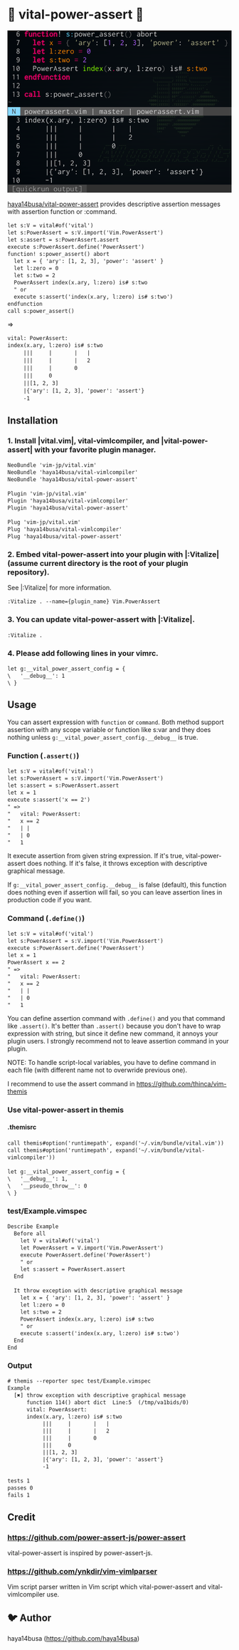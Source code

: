 :muscle: vital-power-assert :muscle:
====================================

![vital-power-assert.png (862×622)](https://raw.githubusercontent.com/haya14busa/i/master/vital-power-assert/vital-power-assert.png)

[haya14busa/vital-power-assert](https://github.com/haya14busa/vital-power-assert)
provides descriptive assertion messages with assertion function or :command.

```vim
let s:V = vital#of('vital')
let s:PowerAssert = s:V.import('Vim.PowerAssert')
let s:assert = s:PowerAssert.assert
execute s:PowerAssert.define('PowerAssert')
function! s:power_assert() abort
  let x = { 'ary': [1, 2, 3], 'power': 'assert' }
  let l:zero = 0
  let s:two = 2
  PowerAssert index(x.ary, l:zero) is# s:two
  " or
  execute s:assert('index(x.ary, l:zero) is# s:two')
endfunction
call s:power_assert()
```

=>

```txt
vital: PowerAssert:
index(x.ary, l:zero) is# s:two
     |||     |       |   |
     |||     |       |   2
     |||     |       0
     |||     0
     ||[1, 2, 3]
     |{'ary': [1, 2, 3], 'power': 'assert'}
     -1
```

Installation
------------

### 1. Install |vital.vim|, vital-vimlcompiler, and |vital-power-assert| with your favorite plugin manager.

```vim
NeoBundle 'vim-jp/vital.vim'
NeoBundle 'haya14busa/vital-vimlcompiler'
NeoBundle 'haya14busa/vital-power-assert'

Plugin 'vim-jp/vital.vim'
Plugin 'haya14busa/vital-vimlcompiler'
Plugin 'haya14busa/vital-power-assert'

Plug 'vim-jp/vital.vim'
Plug 'haya14busa/vital-vimlcompiler'
Plug 'haya14busa/vital-power-assert'
```

### 2. Embed vital-power-assert into your plugin with |:Vitalize| (assume current directory is the root of your plugin repository).
See |:Vitalize| for more information.
```vim
:Vitalize . --name={plugin_name} Vim.PowerAssert
```

### 3. You can update vital-power-assert with |:Vitalize|.
```vim
:Vitalize .
```

### 4. Please add following lines in your vimrc.
```vim
let g:__vital_power_assert_config = {
\   '__debug__': 1
\ }
```

Usage
-----

You can assert expression with `function` or `command`.
Both method support assertion with any scope variable or function like s:var and
they does nothing unless `g:__vital_power_assert_config.__debug__` is true.

### Function (`.assert()`)

```vim
let s:V = vital#of('vital')
let s:PowerAssert = s:V.import('Vim.PowerAssert')
let s:assert = s:PowerAssert.assert
let x = 1
execute s:assert('x == 2')
" =>
"   vital: PowerAssert:
"   x == 2
"   | |
"   | 0
"   1
```

It execute assertion from given string expression.
If it's true, vital-power-assert does nothing.
If it's false, it throws exception with descriptive graphical message.

If `g:__vital_power_assert_config.__debug__` is false (default),
this function does nothing even if assertion will fail, so you can leave
assertion lines in production code if you want.

### Command (`.define()`)

```vim
let s:V = vital#of('vital')
let s:PowerAssert = s:V.import('Vim.PowerAssert')
execute s:PowerAssert.define('PowerAssert')
let x = 1
PowerAssert x == 2
" =>
"   vital: PowerAssert:
"   x == 2
"   | |
"   | 0
"   1
```

You can define assertion command with `.define()` and you that command like `.assert()`.
It's better than `.assert()` because you don't have to wrap expression with string, but
since it define new command, it annoys your plugin users.
I strongly recommend not to leave assertion command in your plugin.

NOTE: To handle script-local variables, you have to define command in each file (with different name not to overwride previous one).

I recommend to use the assert command in https://github.com/thinca/vim-themis

### Use vital-power-assert in themis

#### .themisrc

```vim
call themis#option('runtimepath', expand('~/.vim/bundle/vital.vim'))
call themis#option('runtimepath', expand('~/.vim/bundle/vital-vimlcompiler'))

let g:__vital_power_assert_config = {
\   '__debug__': 1,
\   '__pseudo_throw__': 0
\ }
```

### test/Example.vimspec

```vim
Describe Example
  Before all
    let V = vital#of('vital')
    let PowerAssert = V.import('Vim.PowerAssert')
    execute PowerAssert.define('PowerAssert')
    " or
    let s:assert = PowerAssert.assert
  End

  It throw exception with descriptive graphical message
    let x = { 'ary': [1, 2, 3], 'power': 'assert' }
    let l:zero = 0
    let s:two = 2
    PowerAssert index(x.ary, l:zero) is# s:two
    " or
    execute s:assert('index(x.ary, l:zero) is# s:two')
  End
End
```

### Output

```
# themis --reporter spec test/Example.vimspec
Example
  [✖] throw exception with descriptive graphical message
      function 114() abort dict  Line:5  (/tmp/va1bids/0)
      vital: PowerAssert:
      index(x.ary, l:zero) is# s:two
           |||     |       |   |
           |||     |       |   2
           |||     |       0
           |||     0
           ||[1, 2, 3]
           |{'ary': [1, 2, 3], 'power': 'assert'}
           -1

tests 1
passes 0
fails 1
```

Credit
------
### https://github.com/power-assert-js/power-assert

vital-power-assert is inspired by power-assert-js.

### https://github.com/ynkdir/vim-vimlparser

Vim script parser written in Vim script which vital-power-assert and vital-vimlcompiler use.

:bird: Author
-------------
haya14busa (https://github.com/haya14busa)
